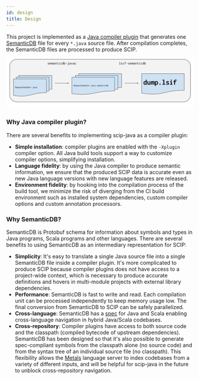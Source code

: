 ```yaml
---
id: design
title: Design
---
```


This project is implemented as a
[Java compiler plugin](https://docs.oracle.com/en/java/javase/11/docs/api/jdk.compiler/com/sun/source/util/Plugin.html)
that generates one
[SemanticDB](https://scalameta.org/docs/semanticdb/specification.html) file for
every `*.java` source file. After compilation completes, the SemanticDB files
are processed to produce SCIP.

![A three stage pipeline that starts with a list of Java sources, creates a list of SemanticDB files that then become a single SCIP index.](assets/semanticdb-javac-pipeline.svg)

### Why Java compiler plugin?

There are several benefits to implementing scip-java as a compiler plugin:

- **Simple installation**: compiler plugins are enabled with the `-Xplugin`
  compiler option. All Java build tools support a way to customize compiler
  options, simplifying installation.
- **Language fidelity**: by using the Java compiler to produce semantic
  information, we ensure that the produced SCIP data is accurate even as new
  Java language versions with new language features are released.
- **Environment fidelity**: by hooking into the compilation process of the build
  tool, we minimize the risk of diverging from the CI build environment such as
  installed system dependencies, custom compiler options and custom annotation
  processors.

### Why SemanticDB?

SemanticDB is Protobuf schema for information about symbols and types in Java
programs, Scala programs and other languages. There are several benefits to
using SemanticDB as an intermediary representation for SCIP:

- **Simplicity**: It's easy to translate a single Java source file into a single
  SemanticDB file inside a compiler plugin. It's more complicated to produce
  SCIP because compiler plugins does not have access to a project-wide context,
  which is necessary to produce accurate definitions and hovers in multi-module
  projects with external library dependencies.
- **Performance**: SemanticDB is fast to write and read. Each compilation unit
  can be processed independently to keep memory usage low. The final conversion
  from SemanticDB to SCIP can be safely parallelized.
- **Cross-language**: SemanticDB has a
  [spec](https://scalameta.org/docs/semanticdb/specification.html) for Java and
  Scala enabling cross-language navigation in hybrid Java/Scala codebases.
- **Cross-repository**: Compiler plugins have access to both source code and the
  classpath (compiled bytecode of upstream dependencies). SemanticDB has been
  designed so that it's also possible to generate spec-compliant symbols from
  the classpath alone (no source code) and from the syntax tree of an individual
  source file (no classpath). This flexibility allows the
  [Metals](https://scalameta.org/metals/) language server to index codebases
  from a variety of different inputs, and will be helpful for scip-java in the
  future to unblock cross-repository navigation.
